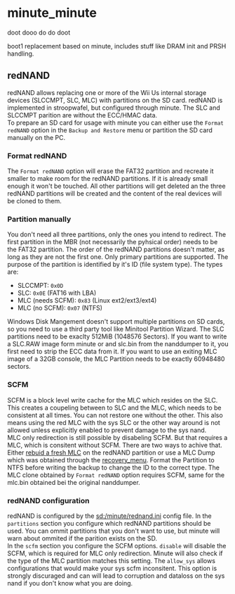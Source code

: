 # minute_minute

doot dooo do do doot

boot1 replacement based on minute, includes stuff like DRAM init and PRSH handling.

## redNAND

redNAND allows replacing one or more of the Wii Us internal storage devices (SLCCMPT, SLC, MLC) with partitions on the SD card. redNAND is implemented in stroopwafel, but configured through minute. The SLC and SLCCMPT parition are without the ECC/HMAC data. \
To prepare an SD card for usage with minute you can either use the `Format redNAND` option in the `Backup and Restore` menu or partition the SD card manually on the PC.

### Format redNAND

The `Format redNAND` option will erase the FAT32 partition and recreate it smaller to make room for the redNAND partitions. If it is already small enough it won't be touched. All other partitions will get deleted an the three redNAND partitions will be created and the content of the real devices will be cloned to them.

### Partition manually

You don't need all three partitions, only the ones you intend to redirect. The first partition in the MBR (not necessarily the pyhsical order) needs to be the FAT32 partition. The order of the redNAND partitions doesn't matter, as long as they are not the first one. Only primary partitions are supported. The purpose of the partition is identified by it's ID (file system type).
The types are:

- SLCCMPT: `0x0D`
- SLC: `0x0E` (FAT16 with LBA)
- MLC (needs SCFM): `0x83` (Linux ext2/ext3/ext4)
- MLC (no SCFM): `0x07` (NTFS)

Windows Disk Mangement doesn't support multiple partitions on SD cards, so you need to use a third party tool like Minitool Partition Wizard. The SLC partitions need to be exaclty 512MiB (1048576 Sectors). If you want to write a SLC.RAW image form minute or and slc.bin from the nanddumper to it, you first need to strip the ECC data from it. If you want to use an exiting MLC image of a 32GB console, the MLC Partition needs to be exactly 60948480 sectors.

### SCFM

SCFM is a block level write cache for the MLC which resides on the SLC. This creates a coupeling between to SLC and the MLC, which needs to be consistent at all times. You can not restore one without the other. This also means using the red MLC with the sys SLC or the other way around is not allowed unless explicitly enabled to prevent damage to the sys nand. \
MLC only redirection is still possible by disabeling SCFM. But that requires a MLC, which is consitent without SCFM. There are two ways to achive that. Either [rebuid a fresh MLC](https://gbatemp.net/threads/how-to-upgrading-rebuilding-wii-u-internal-memory-mlc.636309/) on the redNAND partition or use a MLC Dump which was obtained through the [recovery_menu](https://github.com/jan-hofmeier/recovery_menu/releases). Format the Partition to NTFS before writing the backup to change the ID to the correct type. The MLC clone obtained by `Format redNAND` option requires SCFM, same for the mlc.bin obtained bei the original nanddumper.

### redNAND configuration

redNAND is configured by the [sd:/minute/rednand.ini](config_example/rednand.ini) config file.
In the `partitions` section you configure which redNAND partitions should be used. You can ommit partitions that you don't want to use, but minute will warn about ommited if the parition exists on the SD. \
In the `scfm` section you configure the SCFM options. `disable` will disable the SCFM, which is required for MLC only redirection. Minute will also check if the type of the MLC partition matches this setting. The `allow_sys` allows configurations that would make your sys scfm inconsitent. This option is strongly discuraged and can will lead to corruption and dataloss on the sys nand if you don't know what you are doing.
